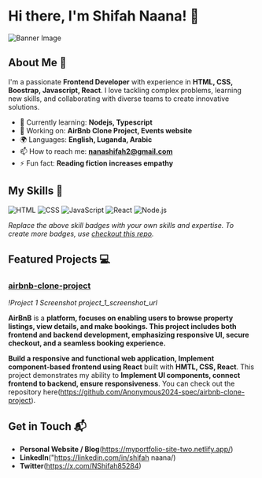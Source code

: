 # Hi there, I'm Shifah Naana! 👋

![Banner Image](https://media.istockphoto.com/id/2162568511/photo/green-digital-data-lights-technology-background.webp?a=1&b=1&s=612x612&w=0&k=20&c=_H93P2g3OlShKOPwfNzlKEYIWeK-vKj03BuVyGXvwGU=)

## About Me 🚀

I'm a passionate **Frontend Developer** with experience in **HTML, CSS, Boostrap, Javascript, React**. I love tackling complex problems, learning new skills, and collaborating with diverse teams to create innovative solutions.

- 🌱 Currently learning: **Nodejs, Typescript**
- 🔭 Working on: **AirBnb Clone Project, Events website**
- 🌍 Languages: **English, Luganda, Arabic**
- 📫 How to reach me: **nanashifah2@gmail.com**
- ⚡ Fun fact: **Reading fiction increases empathy**

## My Skills 🧠

![HTML](https://img.shields.io/badge/-HTML-E34F26?style=flat-square&logo=html5&logoColor=white)
![CSS](https://img.shields.io/badge/-CSS-1572B6?style=flat-square&logo=css3&logoColor=white)
![JavaScript](https://img.shields.io/badge/-JavaScript-F7DF1E?style=flat-square&logo=javascript&logoColor=black)
![React](https://img.shields.io/badge/-React-61DAFB?style=flat-square&logo=react&logoColor=black)
![Node.js](https://img.shields.io/badge/-Node.js-339933?style=flat-square&logo=node.js&logoColor=white)

*Replace the above skill badges with your own skills and expertise. To create more badges, use [checkout this repo](https://github.com/alexandresanlim/Badges4-README.md-Profile).*

## Featured Projects 💻

### [airbnb-clone-project](https://github.com/Anonymous2024-spec/airbnb-clone-project)

*!Project 1 Screenshot* *project_1_screenshot_url*

**AirBnB** is a **platform, focuses on enabling users to browse property listings, view details, and make bookings. This project includes both frontend and backend development, emphasizing responsive UI, secure checkout, and a seamless booking experience.**

**Build a responsive and functional web application,
 Implement component-based frontend using React** built with **HMTL, CSS, React**. This project demonstrates my ability to **Implement UI components, connect frontend to backend, ensure responsiveness**. You can check out the repository here(https://github.com/Anonymous2024-spec/airbnb-clone-project).

## Get in Touch 📬

- **Personal Website / Blog**(https://myportfolio-site-two.netlify.app/)
- **LinkedIn**("https://linkedin.com/in/shifah naana/)
- **Twitter**(https://x.com/NShifah85284)



